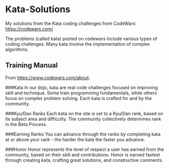 # Kata-Solutions
My solutions from the Kata coding challenges from CodeWars: https://codewars.com/

The problems (called kata) posted on codewars include various types of coding challenges. 
Many kata involve the implementation of complex algorithms.

## Training Manual
From https://www.codewars.com/about:

###Kata
In our dojo, kata are real code challenges focused on improving skill and technique. Some train programming fundamentals, while others focus on complex problem solving. Each kata is crafted for and by the community.

###Kyu/Dan Ranks
Each kata on the site is set to a Kyu/Dan rank, based on its subject area and difficulty. The community collectively determines rank in the Beta Process.

###Earning Ranks
You can advance through the ranks by completing kata at or above your rank - the harder the kata the faster you advance.

###Honor
Honor represents the level of respect a user has earned from the community, based on their skill and contributions. Honor is earned fastest through creating kata, crafting great solutions, and constructive comments.
